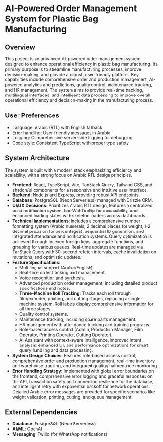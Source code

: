 # AI-Powered Order Management System for Plastic Bag Manufacturing

## Overview

This project is an advanced AI-powered order management system designed to enhance operational efficiency in plastic bag manufacturing. Its primary purpose is to streamline manufacturing processes, improve decision-making, and provide a robust, user-friendly platform. Key capabilities include comprehensive order and production management, AI-powered analytics and predictions, quality control, maintenance tracking, and HR management. The system aims to provide real-time tracking, multilingual interfaces, and intelligent data processing to improve overall operational efficiency and decision-making in the manufacturing process.

## User Preferences

- Language: Arabic (RTL) with English fallback
- Error handling: User-friendly messages in Arabic
- Logging: Comprehensive server-side logging for debugging
- Code style: Consistent TypeScript with proper type safety

## System Architecture

The system is built with a modern stack emphasizing efficiency and scalability, with a strong focus on Arabic RTL design principles.

-   **Frontend**: React, TypeScript, Vite, TanStack Query, Tailwind CSS, and shadcn/ui components for a responsive and intuitive user interface.
-   **Backend**: Node.js and Express, providing robust API endpoints.
-   **Database**: PostgreSQL (Neon Serverless) managed with Drizzle ORM.
-   **UI/UX Decisions**: Prioritizes Arabic RTL design, features a centralized toast notification system, IconWithTooltip for accessibility, and enhanced loading states with skeleton loaders across dashboards.
-   **Technical Implementations**: Includes a comprehensive number formatting system (Arabic numerals, 2 decimal places for weight, 1-2 decimal precision for percentages), sequential ID generation, and integrated attendance and notification systems. Query optimization is achieved through indexed foreign keys, aggregate functions, and grouping for various queues. Real-time updates are managed via TanStack Query with 30-second refetch intervals, cache invalidation on mutations, and optimistic updates.
-   **Feature Specifications**:
    -   Multilingual support (Arabic/English).
    -   Real-time order tracking and management.
    -   Voice recognition and synthesis.
    -   Advanced production order management, including detailed product specifications and notes.
    -   **Three-Machine Roll Tracking**: Tracks each roll through film/extruder, printing, and cutting stages, replacing a single-machine system. Roll labels display comprehensive information for all three stages.
    -   Quality control systems.
    -   Maintenance tracking, including spare parts management.
    -   HR management with attendance tracking and training programs.
    -   Role-based access control (Admin, Production Manager, Film Operator, Printing Operator, Cutting Operator).
    -   AI Assistant with context-aware intelligence, improved intent analysis, enhanced UI, and performance optimizations for smart query handling and data processing.
-   **System Design Choices**: Features role-based access control, comprehensive order and production management, real-time inventory and warehouse tracking, and integrated quality/maintenance monitoring.
-   **Error Handling Strategy**: Implemented with global error boundaries on the frontend, comprehensive error logging and graceful responses on the API, transaction safety and connection resilience for the database, and intelligent retry with exponential backoff for network operations. Detailed Arabic error messages are provided for specific scenarios like weight validation, printing, cutting, and queue management.

## External Dependencies

-   **Database**: PostgreSQL (Neon Serverless)
-   **AI/ML**: OpenAI
-   **Messaging**: Twilio (for WhatsApp notifications)
